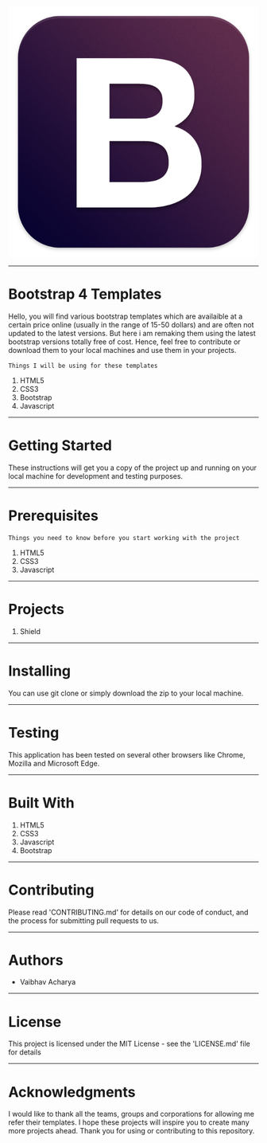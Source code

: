 ![Bootstrap Logo](https://raw.githubusercontent.com/Mikescops/bootstrapbolttheme/master/icon-bootstrap.png)
***
# Bootstrap 4 Templates
Hello, you will find various bootstrap templates which are availaible at a certain price online (usually in the range of 15-50 dollars) and are often not updated to the latest versions. But here i am remaking them using the latest bootstrap versions totally free of cost. Hence, feel free to contribute or download them to your local machines and use them in your projects.
```
Things I will be using for these templates
```
1. HTML5
2. CSS3
3. Bootstrap
4. Javascript
*** 
# Getting Started
These instructions will get you a copy of the project up and running on your local machine for development and testing purposes.
***
# Prerequisites
```
Things you need to know before you start working with the project
```
1. HTML5
2. CSS3
3. Javascript
***
# Projects
1. Shield
***
# Installing
You can use git clone or simply download the zip to your local machine.
***
# Testing
This application has been tested on several other browsers like Chrome, Mozilla and Microsoft Edge.
***
# Built With
1. HTML5
2. CSS3
3. Javascript
4. Bootstrap
***
# Contributing
Please read 'CONTRIBUTING.md' for details on our code of conduct, and the process for submitting pull requests to us.
***
# Authors
* Vaibhav Acharya
***
# License
This project is licensed under the MIT License - see the 'LICENSE.md' file for details
***
# Acknowledgments
I would like to thank all the teams, groups and corporations for allowing me refer their templates.
I hope these projects will inspire you to create many more projects ahead.
Thank you for using or contributing to this repository.
